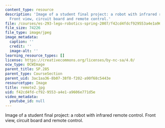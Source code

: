 ```yaml
---
content_type: resource
description: 'Image of a student final project: a robot with infrared remote control.
  Front view, circuit board and remote control.'
file: /courses/es-293-lego-robotics-spring-2007/f42cd4fdcf929553a4e1a9606e771d5e_remote2.jpg
file_size: 74226
file_type: image/jpeg
image_metadata:
  caption: ''
  credit: ''
  image-alt: ''
learning_resource_types: []
license: https://creativecommons.org/licenses/by-nc-sa/4.0/
ocw_type: OCWImage
parent_title: SP.285
parent_type: CourseSection
parent_uid: 3ac1aa36-8b07-38f8-f202-a90f68c5443e
resourcetype: Image
title: remote2.jpg
uid: f42cd4fd-cf92-9553-a4e1-a9606e771d5e
video_metadata:
  youtube_id: null
---
```

Image of a student final project: a robot with infrared remote control. Front view, circuit board and remote control.